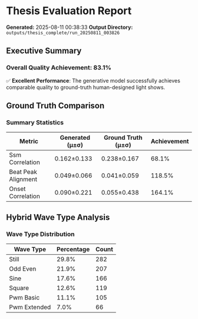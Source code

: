 # Thesis Evaluation Report

**Generated:** 2025-08-11 00:38:33
**Output Directory:** `outputs/thesis_complete/run_20250811_003826`

## Executive Summary

### Overall Quality Achievement: 83.1%

✅ **Excellent Performance**: The generative model successfully achieves comparable quality to ground-truth human-designed light shows.

## Ground Truth Comparison

### Summary Statistics

| Metric | Generated (μ±σ) | Ground Truth (μ±σ) | Achievement |
|--------|-----------------|-------------------|-------------|
| Ssm Correlation | 0.162±0.133 | 0.238±0.167 | 68.1% |
| Beat Peak Alignment | 0.049±0.066 | 0.041±0.059 | 118.5% |
| Onset Correlation | 0.090±0.221 | 0.055±0.438 | 164.1% |

## Hybrid Wave Type Analysis

### Wave Type Distribution

| Wave Type | Percentage | Count |
|-----------|------------|-------|
| Still | 29.8% | 282 |
| Odd Even | 21.9% | 207 |
| Sine | 17.6% | 166 |
| Square | 12.6% | 119 |
| Pwm Basic | 11.1% | 105 |
| Pwm Extended | 7.0% | 66 |
